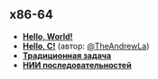 ## x86-64

- [**Hello, World!**](./hello_world/README.md)
- [**Hello, C!**](./hello_c/README.md) (автор:
  [@TheAndrewLa](https://github.com/TheAndrewLa))
- [**Традиционная задача**](./traditional_x86/README.md)
- [**НИИ последовательностей**](./nri_of_sequences/README.md)

